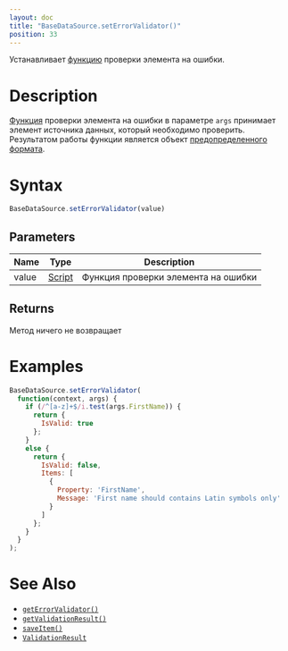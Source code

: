 ```yaml
---
layout: doc
title: "BaseDataSource.setErrorValidator()"
position: 33
---
```


Устанавливает [функцию](../../../Script/) проверки элемента на ошибки.

# Description

[Функция](../../../Script/) проверки элемента на ошибки в параметре `args` принимает
элемент источника данных, который необходимо проверить. Результатом работы функции является объект
[предопределенного формата](../ValidationResult/).

# Syntax

```js
BaseDataSource.setErrorValidator(value)
```

## Parameters

|Name|Type|Description|
|----|----|-----------|
|value|[Script](../../../Script/)|Функция проверки элемента на ошибки|

## Returns

Метод ничего не возвращает

# Examples

```js
BaseDataSource.setErrorValidator(
  function(context, args) {
    if (/^[a-z]+$/i.test(args.FirstName)) {
      return {
        IsValid: true
      };
    }
    else {
      return {
        IsValid: false,
        Items: [
          {
            Property: 'FirstName',
            Message: 'First name should contains Latin symbols only'
          }
        ]
      };
    }
  }
);
```

# See Also

* [`getErrorValidator()`](../BaseDataSource.getErrorValidator/)
* [`getValidationResult()`](../BaseDataSource.getValidationResult/)
* [`saveItem()`](../BaseDataSource.saveItem/)
* [`ValidationResult`](../ValidationResult/)
